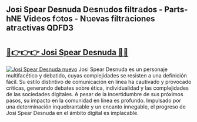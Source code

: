 ## Josi Spear Desnuda D𝚎sn𝚞dos filtr𝚊dos - Parts-hNE Vid𝚎os f𝚘tos - N𝚞evas filtr𝚊ciones atr𝚊ctivas QDFD3

# <h2><a href="http://mb1yxf.tromn.icu/?c=Josi+Spear+Desnuda">🔗👉👉👉 Josi Spear Desnuda 🔗🔗</a></h2>

[![Josi Spear Desnuda nuevo](https://i.imgur.com/pEAQMta.gif)](http://mb1yxf.tromn.icu/?c=Josi+Spear+Desnuda)
Josi Spear Desnuda es un personaje multifacético y debatido, cuyas complejidades se resisten a una definición fácil.  Su estilo distintivo de comunicación en línea ha cautivado y provocado críticas, generando debates sobre ética, individualidad y las complejidades de las sociedades digitales. A pesar de la incertidumbre de sus próximos pasos, su impacto en la comunidad en línea es profundo. Impulsado por una determinación inquebrantable y un encanto innegable, el progreso de Josi Spear Desnuda en el ámbito digital es implacable.
